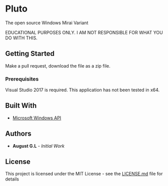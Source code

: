 # Pluto

The open source Windows Mirai Variant

EDUCATIONAL PURPOSES ONLY. I AM NOT RESPONSIBLE FOR WHAT YOU DO WITH THIS.

## Getting Started

Make a pull request, download the file as a zip file.

### Prerequisites

Visual Studio 2017 is required. This application has not been tested in x64. 

## Built With

* [Microsoft Windows API](https://msdn.microsoft.com/en-us/library/aa383723(VS.85).aspx)

## Authors

* **August G.L** - *Initial Work*

## License

This project is licensed under the MIT License - see the [LICENSE.md](LICENSE.md) file for details
